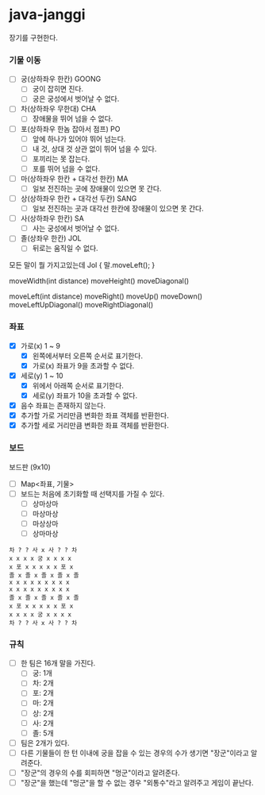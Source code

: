 # java-janggi

장기를 구현한다.

### 기물 이동

- [ ] 궁(상하좌우 한칸) GOONG
    - [ ] 궁이 잡히면 진다.
    - [ ] 궁은 궁성에서 벗어날 수 없다.
- [ ] 차(상하좌우 무한대) CHA
    - [ ] 장애물을 뛰어 넘을 수 없다.
- [ ] 포(상하좌우 한놈 잡아서 점프) PO
    - [ ] 앞에 하나가 있어야 뛰어 넘는다.
    - [ ] 내 것, 상대 것 상관 없이 뛰어 넘을 수 있다.
    - [ ] 포끼리는 못 잡는다.
    - [ ] 포를 뛰어 넘을 수 없다.
- [ ] 마(상하좌우 한칸 + 대각선 한칸) MA
    - [ ] 일보 전진하는 곳에 장애물이 있으면 못 간다.
- [ ] 상(상하좌우 한칸 + 대각선 두칸) SANG
    - [ ] 일보 전진하는 곳과 대각선 한칸에 장애물이 있으면 못 간다.
- [ ] 사(상하좌우 한칸) SA
    - [ ] 사는 궁성에서 벗어날 수 없다.
- [ ] 졸(상좌우 한칸) JOL
    - [ ] 뒤로는 움직일 수 없다.

모든 말이 뭘 가지고있는데
Jol {
말.moveLeft();
}

moveWidth(int distance)
moveHeight()
moveDiagonal()

moveLeft(int distance)
moveRight()
moveUp()
moveDown()
moveLeftUpDiagonal()
moveRightDiagonal()

### 좌표

- [x] 가로(x) 1 ~ 9
    - [x] 왼쪽에서부터 오른쪽 순서로 표기한다.
    - [x] 가로(x) 좌표가 9을 초과할 수 없다.
- [x] 세로(y) 1 ~ 10
    - [x] 위에서 아래쪽 순서로 표기한다.
    - [x] 세로(y) 좌표가 10을 초과할 수 없다.
- [x] 음수 좌표는 존재하지 않는다.
- [x] 추가할 가로 거리만큼 변화한 좌표 객체를 반환한다.
- [x] 추가할 세로 거리만큼 변화한 좌표 객체를 반환한다.

### 보드

보드판 (9x10)

- [ ] Map<좌표, 기물>
- [ ] 보드는 처음에 초기화할 때 선택지를 가질 수 있다.
    - [ ] 상마상마
    - [ ] 마상마상
    - [ ] 마상상마
    - [ ] 상마마상

```
차 ? ? 사 x 사 ? ? 차
x x x x 궁 x x x x
x 포 x x x x x 포 x
졸 x 졸 x 졸 x 졸 x 졸
x x x x x x x x x
x x x x x x x x x
졸 x 졸 x 졸 x 졸 x 졸
x 포 x x x x x 포 x
x x x x 궁 x x x x
차 ? ? 사 x 사 ? ? 차
```

### 규칙

- [ ] 한 팀은 16개 말을 가진다.
    - [ ] 궁: 1개
    - [ ] 차: 2개
    - [ ] 포: 2개
    - [ ] 마: 2개
    - [ ] 상: 2개
    - [ ] 사: 2개
    - [ ] 졸: 5개
- [ ] 팀은 2개가 있다.
- [ ] 다른 기물들이 한 턴 이내에 궁을 잡을 수 있는 경우의 수가 생기면 "장군"이라고 알려준다.
- [ ] "장군"의 경우의 수를 회피하면 "멍군"이라고 알려준다.
- [ ] "장군"을 했는데 "멍군"을 할 수 없는 경우 "외통수"라고 알려주고 게임이 끝난다.
